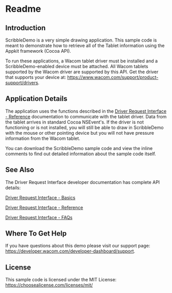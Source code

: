 # Readme

## Introduction
ScribbleDemo is a very simple drawing application. This sample code is meant to demonstrate how to retrieve all of the Tablet information using the Appkit framework (Cocoa API).

To run these applications, a Wacom tablet driver must be installed and a ScribbleDemo-enabled device must be attached. All Wacom tablets supported by the Wacom driver are supported by this API. Get the driver that supports your device at: https://www.wacom.com/support/product-support/drivers.


## Application Details
The application uses the functions described in the [Driver Request Interface - Reference](https://developer-docs.wacom.com/intuos-cintiq-business-tablets/docs/dri-reference)
 documentation to communicate with the tablet driver. Data from the tablet arrives in standard Cocoa NSEvent's. If the driver is not functioning or is not installed, you will still be able to draw in ScribbleDemo with the mouse or other pointing device but you will not have pressure information from the Wacom tablet.

You can download the ScribbleDemo sample code and view the inline comments to find out detailed information about the sample code itself.

## See Also
The Driver Request Interface developer documentation has complete API details:

[Driver Request Interface - Basics](https://developer-docs.wacom.com/docs/icbt/macos/dri/dri-basics/)

[Driver Request Interface - Reference](https://developer-docs.wacom.com/docs/icbt/macos/dri/dri-reference/)

[Driver Request Interface - FAQs](https://developer-support.wacom.com/hc/en-us/articles/12845119756055-Driver-Request-Interface)

## Where To Get Help
If you have questions about this demo please visit our support page: https://developer.wacom.com/developer-dashboard/support. 

## License
This sample code is licensed under the MIT License: https://choosealicense.com/licenses/mit/
